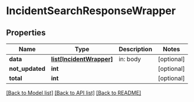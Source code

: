 # IncidentSearchResponseWrapper

## Properties
Name | Type | Description | Notes
------------ | ------------- | ------------- | -------------
**data** | [**list[IncidentWrapper]**](IncidentWrapper.md) | in: body | [optional] 
**not_updated** | **int** |  | [optional] 
**total** | **int** |  | [optional] 

[[Back to Model list]](../README.md#documentation-for-models) [[Back to API list]](../README.md#documentation-for-api-endpoints) [[Back to README]](../README.md)



